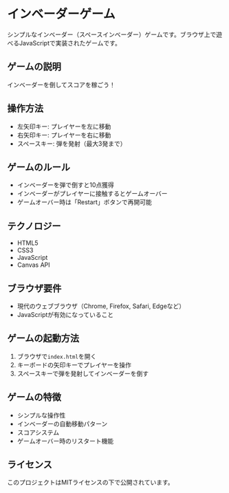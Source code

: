 # インベーダーゲーム

シンプルなインベーダー（スペースインベーダー）ゲームです。ブラウザ上で遊べるJavaScriptで実装されたゲームです。

## ゲームの説明

インベーダーを倒してスコアを稼ごう！

## 操作方法

- 左矢印キー: プレイヤーを左に移動
- 右矢印キー: プレイヤーを右に移動
- スペースキー: 弾を発射（最大3発まで）

## ゲームのルール

- インベーダーを弾で倒すと10点獲得
- インベーダーがプレイヤーに接触するとゲームオーバー
- ゲームオーバー時は「Restart」ボタンで再開可能

## テクノロジー

- HTML5
- CSS3
- JavaScript
- Canvas API

## ブラウザ要件

- 現代のウェブブラウザ（Chrome, Firefox, Safari, Edgeなど）
- JavaScriptが有効になっていること

## ゲームの起動方法

1. ブラウザで`index.html`を開く
2. キーボードの矢印キーでプレイヤーを操作
3. スペースキーで弾を発射してインベーダーを倒す

## ゲームの特徴

- シンプルな操作性
- インベーダーの自動移動パターン
- スコアシステム
- ゲームオーバー時のリスタート機能

## ライセンス

このプロジェクトはMITライセンスの下で公開されています。
